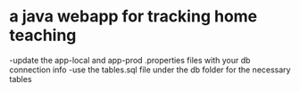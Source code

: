 a java webapp for tracking home teaching
============

-update the app-local and app-prod .properties files with your db connection info
-use the tables.sql file under the db folder for the necessary tables
